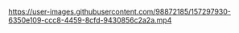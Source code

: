 https://user-images.githubusercontent.com/98872185/157297930-6350e109-ccc8-4459-8cfd-9430856c2a2a.mp4

